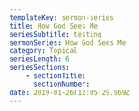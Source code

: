```yaml
---
templateKey: sermon-series
title: How God Sees Me
seriesSubtitle: testing
sermonSeries: How God Sees Me
category: Topical
seriesLength: 6
seriesSections:
    - sectionTitle:
      sectionNumber:
date: 2019-01-26T12:05:29.969Z
---
```

